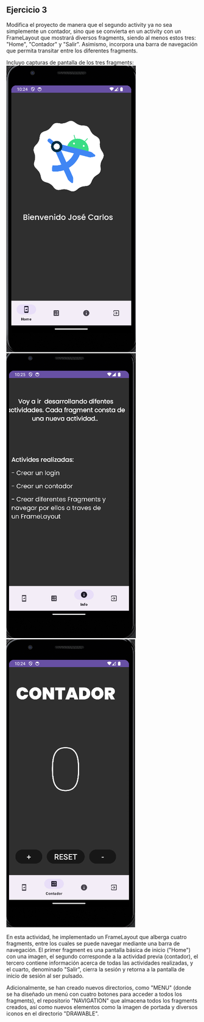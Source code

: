 ## Ejercicio 3

Modifica el proyecto de manera que el segundo activity ya no sea simplemente un contador, sino que se convierta en un activity con un FrameLayout que mostrará diversos fragments, siendo al menos estos tres: "Home", "Contador" y "Salir". Asimismo, incorpora una barra de navegación que permita transitar entre los diferentes fragments.

Incluyo capturas de pantalla de los tres fragments:
![Captura 1](img/home.png)
![Captura 2](img/info.png)
![Captura 3](img/contador.png)

En esta actividad, he implementado un FrameLayout que alberga cuatro fragments, entre los cuales se puede navegar mediante una barra de navegación. El primer fragment es una pantalla básica de inicio ("Home") con una imagen, el segundo corresponde a la actividad previa (contador), el tercero contiene información acerca de todas las actividades realizadas, y el cuarto, denominado "Salir", cierra la sesión y retorna a la pantalla de inicio de sesión al ser pulsado.

Adicionalmente, se han creado nuevos directorios, como "MENU" (donde se ha diseñado un menú con cuatro botones para acceder a todos los fragments), el repositorio "NAVIGATION" que almacena todos los fragments creados, así como nuevos elementos como la imagen de portada y diversos iconos en el directorio "DRAWABLE".